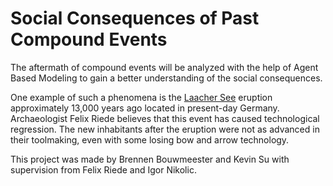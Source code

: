 # Social Consequences of Past Compound Events

The aftermath of compound events will be analyzed with the help of Agent Based Modeling to gain a better understanding of the social consequences. 

One example of such a phenomena is the [Laacher See](https://en.wikipedia.org/wiki/Laacher_See) eruption approximately 13,000 years ago located in present-day Germany. Archaeologist Felix Riede believes that this event has caused technological regression. The new inhabitants after the eruption were not as advanced in their toolmaking, even with some losing bow and arrow technology. 

This project was made by Brennen Bouwmeester and Kevin Su with supervision from Felix Riede and Igor Nikolic. 
